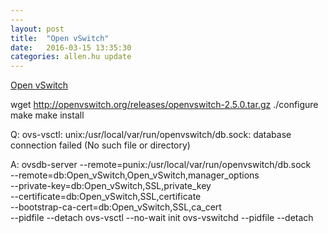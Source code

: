 ```yaml
---
---
layout: post
title:  "Open vSwitch"
date:   2016-03-15 13:35:30
categories: allen.hu update
---
```


[Open vSwitch](http://openvswitch.org/)

wget http://openvswitch.org/releases/openvswitch-2.5.0.tar.gz
./configure
make
make install


Q:
ovs-vsctl: unix:/usr/local/var/run/openvswitch/db.sock: database connection failed (No such file or directory)

A:
ovsdb-server --remote=punix:/usr/local/var/run/openvswitch/db.sock \
                     --remote=db:Open_vSwitch,Open_vSwitch,manager_options \
                     --private-key=db:Open_vSwitch,SSL,private_key \
                     --certificate=db:Open_vSwitch,SSL,certificate \
                     --bootstrap-ca-cert=db:Open_vSwitch,SSL,ca_cert \
                     --pidfile --detach
ovs-vsctl --no-wait init
ovs-vswitchd --pidfile --detach
